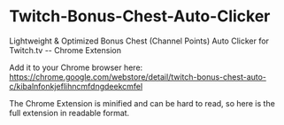 # Twitch-Bonus-Chest-Auto-Clicker
Lightweight &amp; Optimized Bonus Chest (Channel Points) Auto Clicker for Twitch.tv -- Chrome Extension

Add it to your Chrome browser here: https://chrome.google.com/webstore/detail/twitch-bonus-chest-auto-c/kibalnfonkjeflihncmfdngdeekcmfel

The Chrome Extension is minified and can be hard to read, so here is the full extension in readable format.
